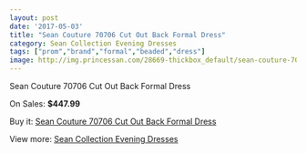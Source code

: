 ```yaml
---
layout: post
date: '2017-05-03'
title: "Sean Couture 70706 Cut Out Back Formal Dress"
category: Sean Collection Evening Dresses
tags: ["prom","brand","formal","beaded","dress"]
image: http://img.princessan.com/28669-thickbox_default/sean-couture-70706-cut-out-back-formal-dress.jpg
---
```

Sean Couture 70706 Cut Out Back Formal Dress

On Sales: **$447.99**
<a href="https://www.princessan.com/en/13080-sean-couture-70706-cut-out-back-formal-dress.html"><amp-img layout="responsive" width="600" height="600" src="//img.princessan.com/28669-thickbox_default/sean-couture-70706-cut-out-back-formal-dress.jpg" alt="Sean Couture 70706 Cut Out Back Formal Dress 0" /></a>

Buy it: [Sean Couture 70706 Cut Out Back Formal Dress](https://www.princessan.com/en/13080-sean-couture-70706-cut-out-back-formal-dress.html "Sean Couture 70706 Cut Out Back Formal Dress")

View more: [Sean Collection Evening Dresses](https://www.princessan.com/en/94- "Sean Collection Evening Dresses")